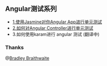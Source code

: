 ## Angular测试系列

+ [1.使用Jasmine对你Angular App进行单元测试](https://github.com/JackPu/angular-test-tutorial/blob/master/jasmine-test.md)
+ [2.如何对Angular Controller进行单元测试](https://github.com/JackPu/angular-test-tutorial/blob/master/controller-test.md)
+ 3.如何使用karam进行 angular 测试 (翻译中)

### Thanks

@[Bradley Braithwaite](http://www.bradoncode.com/about)